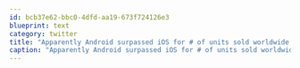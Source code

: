 ```yaml
---
id: bcb37e62-bbc0-4dfd-aa19-673f724126e3
blueprint: text
category: twitter
title: "Apparently Android surpassed iOS for # of units sold worldwide in '10. http://tinyurl.com/4zandx4"
caption: "Apparently Android surpassed iOS for # of units sold worldwide in '10. http://tinyurl.com/4zandx4"
---
```

